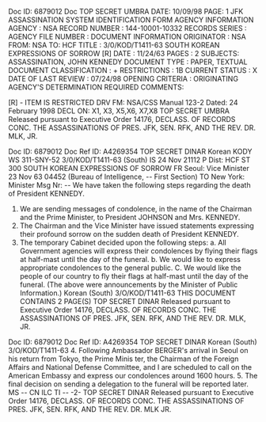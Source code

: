 Doc ID: 6879012 Doc TOP SECRET UMBRA DATE: 10/09/98 PAGE: 1
JFK ASSASSINATION SYSTEM
IDENTIFICATION FORM
AGENCY INFORMATION
AGENCY : NSA
RECORD NUMBER : 144-10001-10332
RECORDS SERIES :
AGENCY FILE NUMBER :
DOCUMENT INFORMATION
ORIGINATOR : NSA
FROM: NSA
TO: HCF
TITLE : 3/0/KOD/T1411-63 SOUTH KOREAN EXPRESSIONS OF SORROW [R]
DATE : 11/24/63
PAGES : 2
SUBJECTS:
ASSASSINATION, JOHN KENNEDY
DOCUMENT TYPE : PAPER, TEXTUAL DOCUMENT
CLASSIFICATION : +
RESTRICTIONS : 1B
CURRENT STATUS : X
DATE OF LAST REVIEW : 07/24/98
OPENING CRITERIA :
ORIGINATING AGENCY'S DETERMINATION REQUIRED
COMMENTS:

[R] - ITEM IS RESTRICTED DRV FM: NSA/CSS Manual 123-2
Dated: 24 February 1998
DECL ON: X1, X3, X5,X6, X7,X8
TOP SECRET UMBRA
Released pursuant to Executive Order 14176, DECLASS. OF RECORDS CONC. THE ASSASSINATIONS OF PRES. JFK, SEN.
RFK, AND THE REV. DR. MLK, JR.

Doc ID: 6879012 Doc Ref ID: A4269354
TOP SECRET DINAR
Korean KODY WS 311-SNY-52 3/0/KOD/T1411-63
(South) IS 24 Nov 21112 P
Dist: HCF
ST 300
SOUTH KOREAN EXPRESSIONS OF SORROW
FR Seoul: Vice Minister 23 Nov 63 04452
(Bureau of Intelligence, --
First Section)
TO New York: Minister
Msg Nr: --
We have taken the following steps regarding the death of
President KENNEDY.
1. We are sending messages of condolence, in the name of the
Chairman and the Prime Minister, to President JOHNSON and
Mrs. KENNEDY.
2. The Chairman and the Vice Minister have issued
statements expressing their profound sorrow on the sudden death
of President KENNEDY.
3. The temporary Cabinet decided upon the following steps:
a. All Government agencies will express their condolences
by flying their flags at half-mast until the day of the funeral.
b. We would like to express appropriate condolences
to the general public.
C. We would like the people of our country to fly their
flags at half-mast until the day of the funeral.
(The above were announcements by the Minister
of Public Information.)
Korean (South) 3/O/KOD/T1411-63
THIS DOCUMENT CONTAINS 2 PAGE(S)
TOP SECRET DINAR
Released pursuant to Executive Order 14176, DECLASS. OF RECORDS CONC. THE ASSASSINATIONS OF PRES. JFK, SEN.
RFK, AND THE REV. DR. MLK, JR.

Doc ID: 6879012 Doc Ref ID: A4269354
TOP SECRET DINAR
Korean (South) 3/O/KOD/T1411-63
4. Following Ambassador BERGER's arrival in Seoul
on his return from Tokyo, the Prime Minis ter, the Chairman of
the Foreign Affairs and National Defense Committee, and I are
scheduled to call on the American Embassy and express our condolences
around 1600 hours.
5. The final decision on sending a delegation to the
funeral will be reported later.
MS -- CN ILC TI --
-2-
TOP SECRET DINAR
Released pursuant to Executive Order 14176, DECLASS. OF RECORDS CONC. THE ASSASSINATIONS OF PRES. JFK, SEN.
RFK, AND THE REV. DR. MLK JR.
